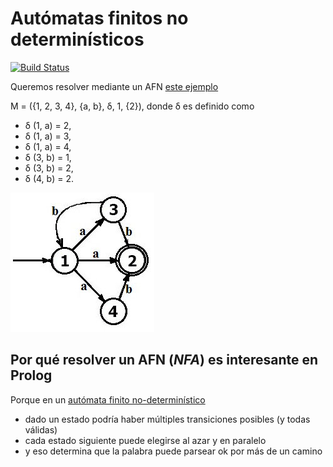 
# Autómatas finitos no determinísticos

[![Build Status](https://travis-ci.com/pdep-utn/eg-automatas-nondet-prolog.svg?branch=master)](https://travis-ci.com/pdep-utn/eg-automatas-nondet-prolog)

Queremos resolver mediante un AFN [este ejemplo](https://er.yuvayana.org/nfa-nondeterministic-finite-automata-definition-example-application/)

M = ({1, 2, 3, 4}, {a, b}, δ, 1, {2}), donde δ es definido como

- δ (1, a) = 2,
- δ (1, a) = 3,
- δ (1, a) = 4,
- δ (3, b) = 1,
- δ (3, b) = 2,
- δ (4, b) = 2.

![image](images/NFAs-state-diagram.jpg)

## Por qué resolver un AFN (_NFA_) es interesante en Prolog

Porque en un [autómata finito no-determinístico](https://es.wikipedia.org/wiki/Aut%C3%B3mata_finito_no_determinista)

- dado un estado podría haber múltiples transiciones posibles (y todas válidas)
- cada estado siguiente puede elegirse al azar y en paralelo
- y eso determina que la palabra puede parsear ok por más de un camino
